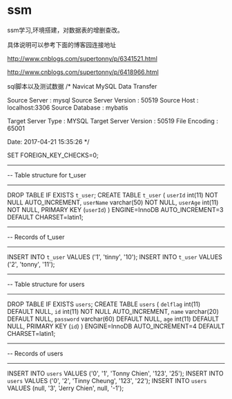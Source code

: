 # ssm
ssm学习,环境搭建，对数据表的增删查改。

具体说明可以参考下面的博客园连接地址


http://www.cnblogs.com/supertonny/p/6341521.html


http://www.cnblogs.com/supertonny/p/6418966.html



sql脚本以及测试数据
/*
Navicat MySQL Data Transfer

Source Server         : mysql
Source Server Version : 50519
Source Host           : localhost:3306
Source Database       : mybatis

Target Server Type    : MYSQL
Target Server Version : 50519
File Encoding         : 65001

Date: 2017-04-21 15:35:26
*/

SET FOREIGN_KEY_CHECKS=0;

-- ----------------------------
-- Table structure for t_user
-- ----------------------------
DROP TABLE IF EXISTS `t_user`;
CREATE TABLE `t_user` (
  `userId` int(11) NOT NULL AUTO_INCREMENT,
  `userName` varchar(50) NOT NULL,
  `userAge` int(11) NOT NULL,
  PRIMARY KEY (`userId`)
) ENGINE=InnoDB AUTO_INCREMENT=3 DEFAULT CHARSET=latin1;

-- ----------------------------
-- Records of t_user
-- ----------------------------
INSERT INTO `t_user` VALUES ('1', 'tinny', '10');
INSERT INTO `t_user` VALUES ('2', 'tonny', '11');

-- ----------------------------
-- Table structure for users
-- ----------------------------
DROP TABLE IF EXISTS `users`;
CREATE TABLE `users` (
  `delflag` int(11) DEFAULT NULL,
  `id` int(11) NOT NULL AUTO_INCREMENT,
  `name` varchar(20) DEFAULT NULL,
  `password` varchar(60) DEFAULT NULL,
  `age` int(11) DEFAULT NULL,
  PRIMARY KEY (`id`)
) ENGINE=InnoDB AUTO_INCREMENT=4 DEFAULT CHARSET=latin1;

-- ----------------------------
-- Records of users
-- ----------------------------
INSERT INTO `users` VALUES ('0', '1', 'Tonny Chien', '123', '25');
INSERT INTO `users` VALUES ('0', '2', 'Tinny Cheung', '123', '22');
INSERT INTO `users` VALUES (null, '3', 'Jerry Chien', null, '-1');
